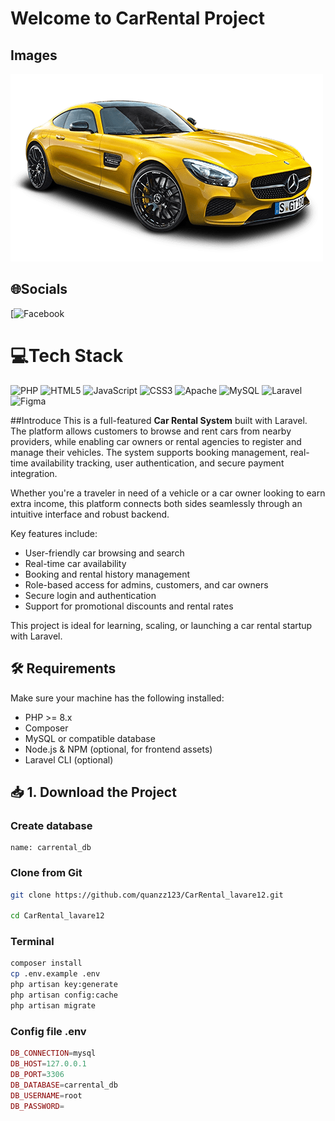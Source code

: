# Welcome to CarRental Project
## Images
![Markdown Logo](https://github.com/quanzz123/CarRental_lavare12/blob/master/public/fontend/assets/images/product/car-rent-1.png)
## 🌐Socials
[![Facebook](https://www.facebook.com/quanhongnguyentt) 

# 💻Tech Stack
![PHP](https://img.shields.io/badge/php-%23777BB4.svg?style=for-the-badge&logo=php&logoColor=white) ![HTML5](https://img.shields.io/badge/html5-%23E34F26.svg?style=for-the-badge&logo=html5&logoColor=white) ![JavaScript](https://img.shields.io/badge/javascript-%23323330.svg?style=for-the-badge&logo=javascript&logoColor=%23F7DF1E) ![CSS3](https://img.shields.io/badge/css3-%231572B6.svg?style=for-the-badge&logo=css3&logoColor=white) ![Apache](https://img.shields.io/badge/apache-%23D42029.svg?style=for-the-badge&logo=apache&logoColor=white) ![MySQL](https://img.shields.io/badge/mysql-%2300f.svg?style=for-the-badge&logo=mysql&logoColor=white) ![Laravel](https://img.shields.io/badge/laravel-%23FF2D20.svg?style=for-the-badge&logo=laravel&logoColor=white) 	![Figma](https://img.shields.io/badge/figma-%23F24E1E.svg?style=for-the-badge&logo=figma&logoColor=white)

##Introduce
This is a full-featured **Car Rental System** built with Laravel. The platform allows customers to browse and rent cars from nearby providers, while enabling car owners or rental agencies to register and manage their vehicles. The system supports booking management, real-time availability tracking, user authentication, and secure payment integration.

Whether you're a traveler in need of a vehicle or a car owner looking to earn extra income, this platform connects both sides seamlessly through an intuitive interface and robust backend.

Key features include:

- User-friendly car browsing and search
- Real-time car availability
- Booking and rental history management
- Role-based access for admins, customers, and car owners
- Secure login and authentication
- Support for promotional discounts and rental rates

This project is ideal for learning, scaling, or launching a car rental startup with Laravel.

## 🛠 Requirements

Make sure your machine has the following installed:

- PHP >= 8.x
- Composer
- MySQL or compatible database
- Node.js & NPM (optional, for frontend assets)
- Laravel CLI (optional)

## 📥 1. Download the Project
### Create database
    name: carrental_db
### Clone from Git
```bash
git clone https://github.com/quanzz123/CarRental_lavare12.git

cd CarRental_lavare12
```

### Terminal
```bash
composer install
cp .env.example .env
php artisan key:generate
php artisan config:cache
php artisan migrate
```
### Config file .env
```php
DB_CONNECTION=mysql
DB_HOST=127.0.0.1
DB_PORT=3306
DB_DATABASE=carrental_db
DB_USERNAME=root
DB_PASSWORD=
```



